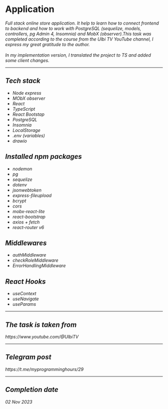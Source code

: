 
<h1>Application</h1>
<p>
    <i>Full stack online store application. It help to learn how to connect frontend to backend and how to work with PostgreSQL (sequelize, models, controllers, pg Admin 4, Insomnia) and MobX (observer).This task was completed according to the course from the Ulbi TV YouTube channel, I express my great gratitude to the author. <br><br>In my implementation version, I translated the project to TS and added some client changes.
<hr>
<div>
    <h2>Tech stack</h2>
            <ul>
                <li><i>Node express</i></li>
                <li><i>MObX observer</i></li>
                <li><i>React</i></li>
                <li><i>TypeScript</i></li>
                <li><i>React Bootstap</i></li>
                <li><i>PostgreSQL</i></li>
                <li><i>Insomnia</i></li>
                <li><i>LocalStorage</i></li>
                <li><i>.env (variables)</i></li>
                <li><i>drawio</i></li>
            </ul>
            <h2>Installed npm packages</h2>
            <ul>
                <li><i>nodemon</i></li>
                <li><i>pg</i></li>
                <li><i>sequelize</i></li>
                <li><i>dotenv</i></li>
                <li><i>jsonwebtoken</i></li>
                <li><i>express-fileupload</i></li>
                <li><i>bcrypt</i></li>
                <li><i>cors</i></li>
                <li><i>mobx-react-lite</i></li>
                <li><i>react-bootstrap</i></li>
                <li><i>axios + fetch</i></li>
                <li><i>react-router v6</i></li>
            </ul>
             <h2>Middlewares</h2>
            <ul>
                <li><i>authMiddleware</i></li>
                <li><i>checkRoleMiddleware</i></li>
                <li><i>ErrorHandlingMiddleware</i></li>
            </ul>
            <h2>React Hooks</h2>
                <ul>
                  <li><i>useContext</i></li>
                  <li><i>useNavigate</i></li>
                  <li><i>useParams</i></li>
                </ul>
            <hr>
            <h2>The task is taken from</h2>
            https://www.youtube.com/@UlbiTV
            <hr>
            <h2>Telegram post</h2>
            https://t.me/myprogramminghours/29
</div>
      <hr>
      <h2>Completion date</h2>
      <i>02 Nov 2023</i>
</div>
